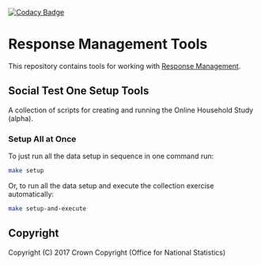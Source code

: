 [![Codacy Badge](https://api.codacy.com/project/badge/Grade/bf663b901eb749fdb811998f14a071a8)](https://www.codacy.com/app/sdcplatform/rm-tools?utm_source=github.com&amp;utm_medium=referral&amp;utm_content=ONSdigital/rm-tools&amp;utm_campaign=Badge_Grade)

# Response Management Tools
This repository contains tools for working with [Response Management](https://github.com/ONSdigital/response-management-service).

## Social Test One Setup Tools
A collection of scripts for creating and running the Online Household Study (alpha).

### Setup All at Once
To just run all the data setup in sequence in one command run:
```bash
make setup
```

Or, to run all the data setup and execute the collection exercise automatically:
```bash
make setup-and-execute
```

## Copyright
Copyright (C) 2017 Crown Copyright (Office for National Statistics)
